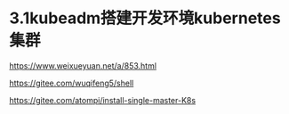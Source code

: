 # 3.1kubeadm搭建开发环境kubernetes集群


https://www.weixueyuan.net/a/853.html


https://gitee.com/wuqifeng5/shell


https://gitee.com/atompi/install-single-master-K8s


